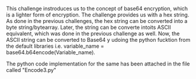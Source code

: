 This challenge instroduces us to the concept of base64 encryption, which is a lighter form of encryption.
The challenge provides us with a hex string. As done in the previous challenges, the hex string can be converted into a byte string/bytearray.
Later, the string can be converte intoits ASCII equivalent, which was done in the previous challenge as well. 
Now, the ASCII string can be converted to Base64 y udoing the python fucktion from the default libraries i.e. variable_name = base64.b64encode(Variable_name). 

The python code implementation for the same has been attached in the file called "Encode3.py"
